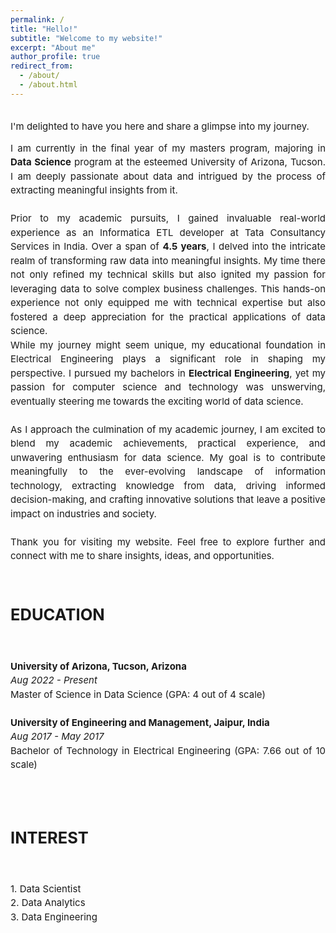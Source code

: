 ```yaml
---
permalink: /
title: "Hello!"
subtitle: "Welcome to my website!"
excerpt: "About me"
author_profile: true
redirect_from: 
  - /about/
  - /about.html
---
```

<head>
<link href="https://fonts.googleapis.com/css2?family=Roboto&display=swap" rel="stylesheet">

<div style="text-align: justify; font-size: 15px;">
  <p style="line-height: 1.5;">

<br>I'm delighted to have you here and share a glimpse into my journey.
</p>
<p style="line-height: 1.5;">
I am currently in the final year of my masters program, majoring in <strong>Data Science</strong> program at the esteemed University of Arizona, Tucson. I am deeply passionate about data and intrigued by the process of extracting meaningful insights from it.
<br>
<br>
Prior to my academic pursuits, I gained invaluable real-world experience as an Informatica ETL developer at Tata Consultancy Services in India. Over a span of <strong>4.5 years</strong>, I delved into the intricate realm of transforming raw data into meaningful insights. My time there not only refined my technical skills but also ignited my passion for leveraging data to solve complex business challenges. This hands-on experience not only equipped me with technical expertise but also fostered a deep appreciation for the practical applications of data science.
<br>
While my journey might seem unique, my educational foundation in Electrical Engineering plays a significant role in shaping my perspective. I pursued my bachelors in <strong>Electrical Engineering</strong>, yet my passion for computer science and technology was unswerving, eventually steering me towards the exciting world of data science.
<br> 
<br>
As I approach the culmination of my academic journey, I am excited to blend my academic achievements, practical experience, and unwavering enthusiasm for data science. My goal is to contribute meaningfully to the ever-evolving landscape of information technology, extracting knowledge from data, driving informed decision-making, and crafting innovative solutions that leave a positive impact on industries and society.
<br>
<br>
Thank you for visiting my website. Feel free to explore further and connect with me to share insights, ideas, and opportunities.
  </p>
</div>

   <div style="text-align: justify; font-size: 17px;">     
    <h2><strong><br>EDUCATION</strong></h2><br>  
    <p style="line-height: 1.5; font-size: 15px;">
     <strong><i class="fa fa-university"></i> University of Arizona, Tucson, Arizona</strong><br>
     <i>Aug 2022 - Present</i> <br>
     Master of Science in Data Science (GPA: 4 out of 4 scale)
    <br>
    <br>
     <strong><i class="fa fa-university"></i> University of Engineering and Management, Jaipur, India</strong><br>
     <i>Aug 2017 - May 2017</i> <br>
     Bachelor of Technology in Electrical Engineering (GPA: 7.66 out of 10 scale)
    <br>
    <br>
    </p>
   </div> 
    <div style="text-align: justify; font-size: 17px;">     
    <h2><strong><br>INTEREST</strong></h2><br>  
    <p style="line-height: 1.5; font-size: 15px;">
     1. Data Scientist <br>
     2. Data Analytics <br>
     3. Data Engineering
    <br>
    <br>
    </p>
   </div> 
</head>
